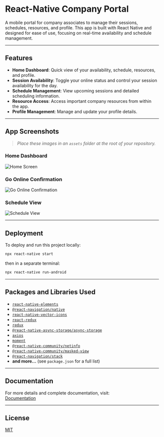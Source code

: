 # React-Native Company Portal

A mobile portal for company associates to manage their sessions, schedules, resources, and profile. This app is built with React Native and designed for ease of use, focusing on real-time availability and schedule management.

---

## Features

- **Home Dashboard**: Quick view of your availability, schedule, resources, and profile.
- **Session Availability**: Toggle your online status and control your session availability for the day.
- **Schedule Management**: View upcoming sessions and detailed scheduling information.
- **Resource Access**: Access important company resources from within the app.
- **Profile Management**: Manage and update your profile details.

---

## App Screenshots

> _Place these images in an `assets` folder at the root of your repository._

### Home Dashboard
![Home Screen](assets/image1.jpg)

### Go Online Confirmation
![Go Online Confirmation](assets/image2.jpg)

### Schedule View
![Schedule View](assets/image3.jpg)

---

## Deployment

To deploy and run this project locally:
```bash
npx react-native start
```
then in a separate terminal:
```bash
npx react-native run-android
```

---

## Packages and Libraries Used

- [`react-native-elements`](https://reactnativeelements.com/)
- [`@react-navigation/native`](https://reactnavigation.org/)
- [`react-native-vector-icons`](https://github.com/oblador/react-native-vector-icons)
- [`react-redux`](https://react-redux.js.org/)
- [`redux`](https://redux.js.org/)
- [`@react-native-async-storage/async-storage`](https://github.com/react-native-async-storage/async-storage)
- [`axios`](https://axios-http.com/)
- [`moment`](https://momentjs.com/)
- [`@react-native-community/netinfo`](https://github.com/react-native-netinfo/react-native-netinfo)
- [`@react-native-community/masked-view`](https://github.com/react-native-masked-view/masked-view)
- [`@react-navigation/stack`](https://reactnavigation.org/docs/stack-navigator/)
- **and more...** (see `package.json` for a full list)

---

## Documentation

For more details and complete documentation, visit:  
[Documentation](https://linktodocumentation)

---

## License

[MIT](LICENSE)

